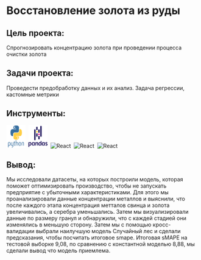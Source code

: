# Восстановление золота из руды
## Цель проекта:
Спрогнозировать концентрацию золота при проведении процесса очистки золота
## Задачи проекта:
Проведести предобработку данных и их анализ. Задача регрессии, кастомные метрики

## Инструменты:
<div>
  <img src="https://github.com/devicons/devicon/blob/master/icons/python/python-original-wordmark.svg" title="React" alt="React" width="50" height="60"/>&nbsp;
  <img src="https://github.com/devicons/devicon/blob/master/icons/pandas/pandas-original-wordmark.svg" title="React" alt="React" width="50" height="60"/>&nbsp;
  <img src="https://raw.githubusercontent.com/whitead/skunk/main/tests/skunk.svg" title="React" alt="React" width="50" height="60"/>&nbsp;
  <img src="https://github.com/numpy/numpy/blob/main/branding/logo/primary/numpylogo.svg" title="React" alt="React" width="50" height="60"/>&nbsp;
  <img src="https://github.com/valohai/ml-logos/blob/master/scipy.svg" title="React" alt="React" width="50" height="60"/>&nbsp;
</div>

## Вывод:

Мы исследовали датасеты, на которых построили модель, которая поможет оптимизировать производство, чтобы не запускать предприятие с убыточными характеристиками. Для этого мы проанализировали данные концентрации металлов и выяснили, что после каждого этапа концентрация метталов свинца и золота увеличивались, а серебра уменьшались. Затем мы визуализировали данные по размеру гранул и обнаружили, что с каждей стадией они изменялись в меньшую сторону. Затем мы с помощью кросс-валидации выбрали наилучшую модель Случайный лес и сделали предсказания, чтобы посчитать итоговое smape. Итоговая sMAPE на тестовой выборке 9,08, по сравнению с константной моделью 8,88, мы сделали вывод что модель приемлема.
